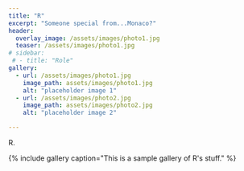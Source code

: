 ```yaml
---
title: "R"
excerpt: "Someone special from...Monaco?"
header:
  overlay_image: /assets/images/photo1.jpg
  teaser: /assets/images/photo1.jpg
# sidebar:
 # - title: "Role"
gallery:
  - url: /assets/images/photo1.jpg
    image_path: assets/images/photo1.jpg
    alt: "placeholder image 1"
  - url: /assets/images/photo2.jpg
    image_path: assets/images/photo2.jpg
    alt: "placeholder image 2"

---
```


R.

 {% include gallery caption="This is a sample gallery of R's stuff." %}

